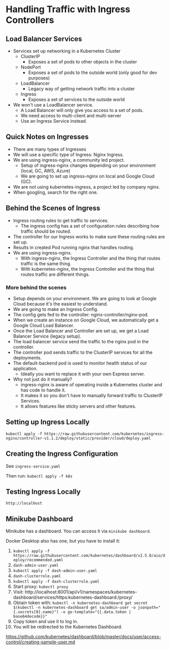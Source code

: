 # Handling Traffic with Ingress Controllers

## Load Balancer Services

* Services set up networking in a Kubernetes Cluster
  * ClusterIP
    * Exposes a set of pods to other objects in the cluster
  * NodePort
    * Exposes a set of pods to the outside world (only good for dev purposes)
  * LoadBalancer
    * Legacy way of getting network traffic into a cluster
  * Ingress
    * Exposes a set of services to the outside world
* We won't use a LoadBalancer service.
  * A Load Balancer will only give you access to a set of pods.
  * We need access to multi-client and multi-server
  * Use an Ingress Service instead.

## Quick Notes on Ingresses

* There are many types of Ingresses
* We will use a specific type of Ingress: Nginx Ingress.
* We are using ingress-nginx, a community led project.
  * Setup of ingress-nginx changes depending on your environment (local, GC, AWS, Azure)
  * We are going to set up ingress-nginx on local and Google Cloud (GC).
* We are not using kubernetes-ingress, a project led by company nginx.
* When googling, search for the right one.

## Behind the Scenes of Ingress

* Ingress routing rules to get traffic to services.
  * The ingress config has a set of configuration rules describing how traffic should be routed.
* The controller for our Ingress works to make sure these routing rules are set up.
* Results in created Pod running nginx that handles routing.
* We are using ingress-nginx.
  * With ingress-nginx, the Ingress Controller and the thing that routes traffic is the same thing.
  * With kubernetes-nginx, the Ingress Controller and the thing that routes traffic are different things.
  
### More behind the scenes
* Setup depends on your environment. We are going to look at Google Cloud because it's the easiest to understand.
* We are going to make an Ingress Config.
* The config gets fed to the controller: nginx-controller/nginx-pod.
* When we create an instance on Google Cloud, we automatically get a Google Cloud Load Balancer.
* Once the Load Balancer and Controller are set up, we get a Load Balancer Service (legacy setup).
* The load balancer service send the traffic to the nginx pod in the controller.
* The controller pod sends traffic to the ClusterIP services for all the deployments.
* The default-backend pod is used to monitor health status of our application.
  * Ideally you want to replace it with your own Express server.
* Why not just do it manually?
  * ingress-nginx is aware of operating inside a Kubernetes cluster and has code to handle it.
  * It makes it so you don't have to manually forward traffic to ClusterIP Services.
  * It allows features like sticky servers and other features.

## Setting up Ingress Locally

`kubectl apply -f https://raw.githubusercontent.com/kubernetes/ingress-nginx/controller-v1.1.2/deploy/static/provider/cloud/deploy.yaml`

## Creating the Ingress Configuration

See `ingress-service.yaml`

Then run: `kubectl apply -f k8s`

## Testing Ingress Locally

`http://localhost`

## Minikube Dashboard

Minikube has a dashboard. You can access it via `minikube dashboard`.  

Docker Desktop also has one, but you have to install it:
1. `kubectl apply -f https://raw.githubusercontent.com/kubernetes/dashboard/v2.5.0/aio/deploy/recommended.yaml`
2. `dash-admin-user.yaml`
3. `kubectl apply -f dash-admin-user.yaml`
4. `dash-clusterrole.yaml`
5. `kubectl apply -f dash-clusterrole.yaml`
6. Start proxy: `kubectl proxy`
7. Visit: http://localhost:8001/api/v1/namespaces/kubernetes-dashboard/services/https:kubernetes-dashboard:/proxy/
8. Obtain token with: `kubectl -n kubernetes-dashboard get secret $(kubectl -n kubernetes-dashboard get sa/admin-user -o jsonpath="{.secrets[0].name}") -o go-template="{{.data.token | base64decode}}"`  
9. Copy token and use it to log in.
10. You will be redirected to the Kubernetes Dashboard.

https://github.com/kubernetes/dashboard/blob/master/docs/user/access-control/creating-sample-user.md
